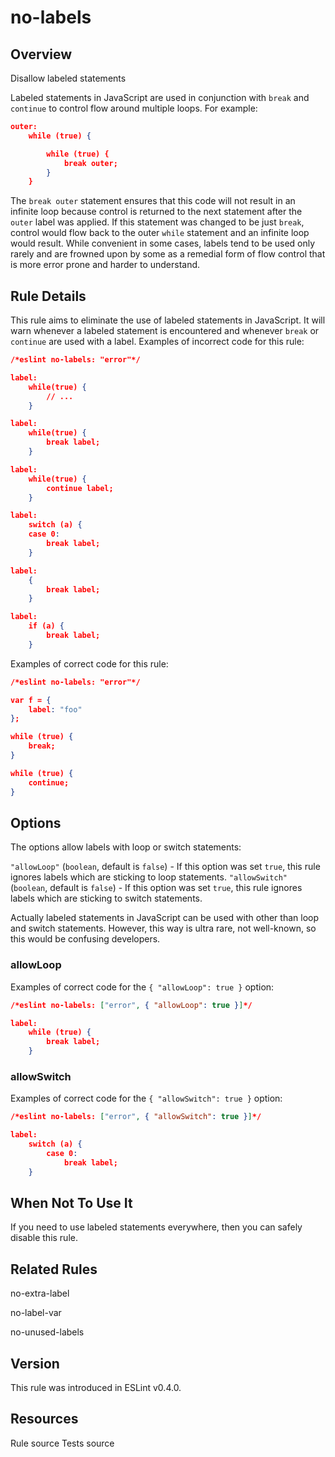 
# no-labels
## Overview
Disallow labeled statements



Labeled statements in JavaScript are used in conjunction with `break` and `continue` to control flow around multiple loops. For example:

```json
outer:
    while (true) {

        while (true) {
            break outer;
        }
    }
```
The `break outer` statement ensures that this code will not result in an infinite loop because control is returned to the next statement after the `outer` label was applied. If this statement was changed to be just `break`, control would flow back to the outer `while` statement and an infinite loop would result.
While convenient in some cases, labels tend to be used only rarely and are frowned upon by some as a remedial form of flow control that is more error prone and harder to understand.
## Rule Details
This rule aims to eliminate the use of labeled statements in JavaScript. It will warn whenever a labeled statement is encountered and whenever `break` or `continue` are used with a label.
Examples of incorrect code for this rule:


```json
/*eslint no-labels: "error"*/

label:
    while(true) {
        // ...
    }

label:
    while(true) {
        break label;
    }

label:
    while(true) {
        continue label;
    }

label:
    switch (a) {
    case 0:
        break label;
    }

label:
    {
        break label;
    }

label:
    if (a) {
        break label;
    }
```
Examples of correct code for this rule:


```json
/*eslint no-labels: "error"*/

var f = {
    label: "foo"
};

while (true) {
    break;
}

while (true) {
    continue;
}
```
## Options
The options allow labels with loop or switch statements:

`"allowLoop"` (`boolean`, default is `false`) - If this option was set `true`, this rule ignores labels which are sticking to loop statements.
`"allowSwitch"` (`boolean`, default is `false`) - If this option was set `true`, this rule ignores labels which are sticking to switch statements.

Actually labeled statements in JavaScript can be used with other than loop and switch statements.
However, this way is ultra rare, not well-known, so this would be confusing developers.
### allowLoop
Examples of correct code for the `{ "allowLoop": true }` option:


```json
/*eslint no-labels: ["error", { "allowLoop": true }]*/

label:
    while (true) {
        break label;
    }
```
### allowSwitch
Examples of correct code for the `{ "allowSwitch": true }` option:


```json
/*eslint no-labels: ["error", { "allowSwitch": true }]*/

label:
    switch (a) {
        case 0:
            break label;
    }
```
## When Not To Use It
If you need to use labeled statements everywhere, then you can safely disable this rule.
## Related Rules


no-extra-label 

no-label-var 

no-unused-labels 


## Version
This rule was introduced in ESLint v0.4.0.
## Resources

Rule source 
Tests source 

